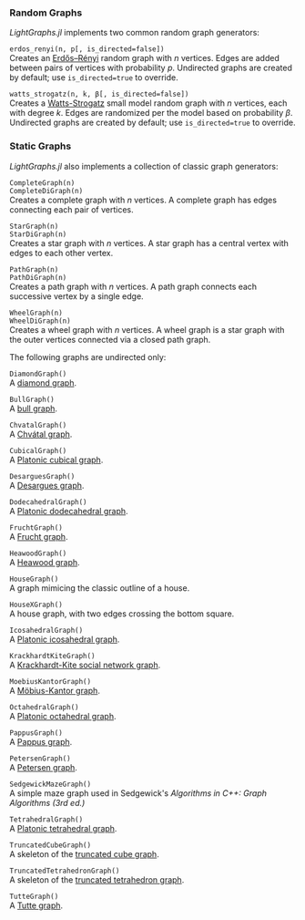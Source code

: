 ### Random Graphs
*LightGraphs.jl* implements two common random graph generators:

`erdos_renyi(n, p[, is_directed=false])`  
Creates an [Erdős–Rényi](http://en.wikipedia.org/wiki/Erdős–Rényi_model) random
graph with *n* vertices. Edges are added between pairs of vertices with probability
*p*. Undirected graphs are created by default; use `is_directed=true` to override.

`watts_strogatz(n, k, β[, is_directed=false])`  
Creates a [Watts-Strogatz](https://en.wikipedia.org/wiki/Watts_and_Strogatz_model) small
model random graph with *n* vertices, each with degree *k*. Edges are randomized per
the model based on probability *β*. Undirected graphs are created by default; use `is_directed=true` to override.

### Static Graphs
*LightGraphs.jl* also implements a collection of classic graph generators:


`CompleteGraph(n)`  
`CompleteDiGraph(n)`  
Creates a complete graph with *n* vertices. A complete graph has edges connecting each pair of vertices.

`StarGraph(n)`  
`StarDiGraph(n)`  
Creates a star graph with *n* vertices. A star graph has a central vertex with edges to each other vertex.

`PathGraph(n)`  
`PathDiGraph(n)`  
Creates a path graph with *n* vertices. A path graph connects each successive vertex by a single edge.

`WheelGraph(n)`  
`WheelDiGraph(n)`  
Creates a wheel graph with *n* vertices. A wheel graph is a star graph with the outer vertices connected via a closed path graph.

The following graphs are undirected only:

`DiamondGraph()`  
A [diamond graph](http://en.wikipedia.org/wiki/Diamond_graph).

`BullGraph()`  
A [bull graph](https://en.wikipedia.org/wiki/Bull_graph).

`ChvatalGraph()`  
A [Chvátal graph](https://en.wikipedia.org/wiki/Chvátal_graph).

`CubicalGraph()`  
A [Platonic cubical graph](https://en.wikipedia.org/wiki/Platonic_graph).

`DesarguesGraph()`  
A [Desargues  graph](https://en.wikipedia.org/wiki/Desargues_graph).

`DodecahedralGraph()`  
A [Platonic dodecahedral  graph](https://en.wikipedia.org/wiki/Platonic_graph).

`FruchtGraph()`  
A [Frucht  graph](https://en.wikipedia.org/wiki/Frucht_graph).

`HeawoodGraph()`  
A [Heawood  graph](https://en.wikipedia.org/wiki/Heawood_graph).

`HouseGraph()`  
A graph mimicing the classic outline of a house.

`HouseXGraph()`  
A house graph, with two edges crossing the bottom square.

`IcosahedralGraph()`  
A [Platonic icosahedral  graph](https://en.wikipedia.org/wiki/Platonic_graph).

`KrackhardtKiteGraph()`  
A [Krackhardt-Kite social network graph](http://mathworld.wolfram.com/KrackhardtKite.html).

`MoebiusKantorGraph()`  
A [Möbius-Kantor  graph](http://en.wikipedia.org/wiki/Möbius–Kantor_graph).

`OctahedralGraph()`  
A [Platonic octahedral  graph](https://en.wikipedia.org/wiki/Platonic_graph).

`PappusGraph()`  
A [Pappus  graph](http://en.wikipedia.org/wiki/Pappus_graph).

`PetersenGraph()`  
A [Petersen  graph](http://en.wikipedia.org/wiki/Petersen_graph).

`SedgewickMazeGraph()`  
A simple maze graph used in Sedgewick's *Algorithms in C++: Graph Algorithms (3rd ed.)*

`TetrahedralGraph()`  
A [Platonic tetrahedral  graph](https://en.wikipedia.org/wiki/Platonic_graph).

`TruncatedCubeGraph()`  
A skeleton of the [truncated cube  graph](https://en.wikipedia.org/wiki/Truncated_cube).

`TruncatedTetrahedronGraph()`  
A skeleton of the [truncated tetrahedron  graph](https://en.wikipedia.org/wiki/Truncated_tetrahedron).

`TutteGraph()`  
A [Tutte  graph](https://en.wikipedia.org/wiki/Tutte_graph).

